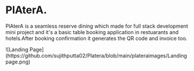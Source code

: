 <h1>PlAterA.</h1>
<p>PlAterA is a seamless reserve dining which made for full stack development mini project and it's a basic table booking application in restuarants and hotels.After booking confirmation it generates the QR code and invoice too. </p>
![Landing Page](https://github.com/sujithputta02/Platera/blob/main/plateraimages/Landingpage.png)



